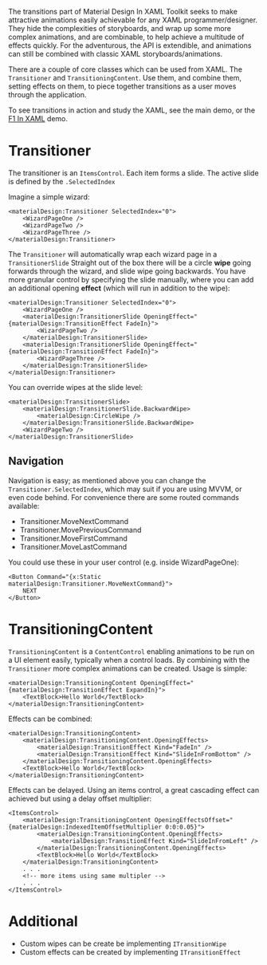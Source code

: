 The transitions part of Material Design In XAML Toolkit seeks to make attractive animations easily achievable for any XAML programmer/designer.  They hide the complexities of storyboards, and wrap up some more complex animations, and are combinable, to help achieve a multitude of effects quickly.  For the adventurous, the API is extendible, and animations can still be combined with classic XAML storyboards/animations.

There are a couple of core classes which can be used from XAML.  The ```Transitioner``` and ```TransitioningContent```.  Use them, and combine them, setting effects on them, to piece together transitions as a user moves through the application.

To see transitions in action and study the XAML, see the main demo, or the [F1 In XAML](https://github.com/MaterialDesignInXAML/F1InXAML) demo.

# Transitioner

The transitioner is an ```ItemsControl```. Each item forms a slide.  The active slide is defined by the ```.SelectedIndex```

Imagine a simple wizard:

```
<materialDesign:Transitioner SelectedIndex="0">
    <WizardPageOne />
    <WizardPageTwo />
    <WizardPageThree />
</materialDesign:Transitioner>
```

The ```Transitioner``` will automatically wrap each wizard page in a ```TransitionerSlide``` Straight out of the box there will be a circle **wipe** going forwards through the wizard, and slide wipe going backwards.  You have more granular control by specifying the slide manually, where you can add an additional opening **effect** (which will run in addition to the wipe):

```
<materialDesign:Transitioner SelectedIndex="0">
    <WizardPageOne />
    <materialDesign:TransitionerSlide OpeningEffect="{materialDesign:TransitionEffect FadeIn}">
        <WizardPageTwo />
    </materialDesign:TransitionerSlide>
    <materialDesign:TransitionerSlide OpeningEffect="{materialDesign:TransitionEffect FadeIn}">
        <WizardPageThree />
    </materialDesign:TransitionerSlide>
</materialDesign:Transitioner>
```

You can override wipes at the slide level:

```
<materialDesign:TransitionerSlide>
    <materialDesign:TransitionerSlide.BackwardWipe>
        <materialDesign:CircleWipe />
    </materialDesign:TransitionerSlide.BackwardWipe>
    <WizardPageTwo />
</materialDesign:TransitionerSlide>
```

## Navigation

Navigation is easy; as mentioned above you can change the ```Transitioner.SelectedIndex```, which may suit if you are using MVVM, or even code behind.  For convenience there are some routed commands available:

* Transitioner.MoveNextCommand
* Transitioner.MovePreviousCommand
* Transitioner.MoveFirstCommand
* Transitioner.MoveLastCommand

You could use these in your user control (e.g. inside WizardPageOne):

```
<Button Command="{x:Static materialDesign:Transitioner.MoveNextCommand}">
    NEXT
</Button>
```

# TransitioningContent

```TransitioningContent``` is a ```ContentControl``` enabling animations to be run on a UI element easily, typically when a control loads.  By combining with the ```Transitioner``` more complex animations can be created.  Usage is simple:

```
<materialDesign:TransitioningContent OpeningEffect="{materialDesign:TransitionEffect ExpandIn}">
    <TextBlock>Hello World</TextBlock>
</materialDesign:TransitioningContent>
```

Effects can be combined:
```
<materialDesign:TransitioningContent>
    <materialDesign:TransitioningContent.OpeningEffects>
        <materialDesign:TransitionEffect Kind="FadeIn" />
        <materialDesign:TransitionEffect Kind="SlideInFromBottom" />
    </materialDesign:TransitioningContent.OpeningEffects>
    <TextBlock>Hello World</TextBlock>
</materialDesign:TransitioningContent>
```

Effects can be delayed.  Using an items control, a great cascading effect can achieved but using a delay offset multiplier:

```
<ItemsControl>
    <materialDesign:TransitioningContent OpeningEffectsOffset="{materialDesign:IndexedItemOffsetMultiplier 0:0:0.05}">
        <materialDesign:TransitioningContent.OpeningEffects>
            <materialDesign:TransitionEffect Kind="SlideInFromLeft" />
        </materialDesign:TransitioningContent.OpeningEffects>
        <TextBlock>Hello World</TextBlock>
    </materialDesign:TransitioningContent>
    . . .
    <!-- more items using same multipler -->
    . . .
</ItemsControl>
```

# Additional

* Custom wipes can be create be implementing ```ITransitionWipe```
* Custom effects can be created by implementing ```ITransitionEffect```
